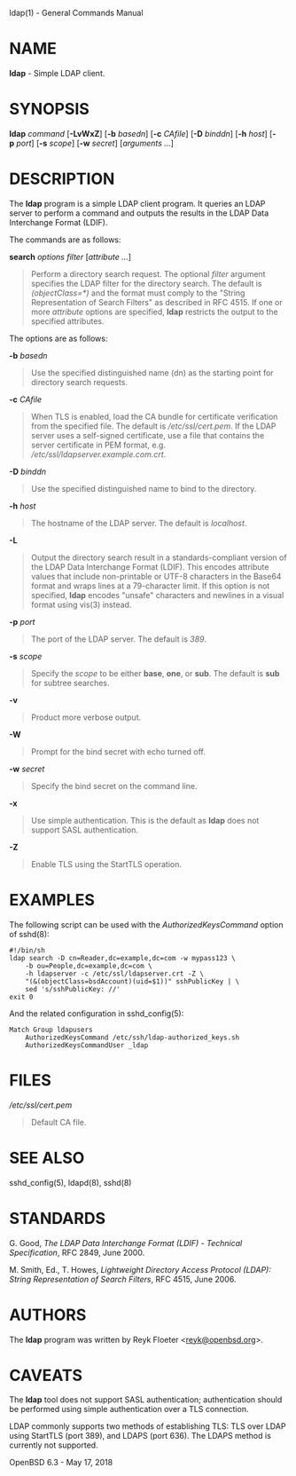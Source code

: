 ldap(1) - General Commands Manual

# NAME

**ldap** - Simple LDAP client.

# SYNOPSIS

**ldap**
*command*
\[**-LvWxZ**]
\[**-b**&nbsp;*basedn*]
\[**-c**&nbsp;*CAfile*]
\[**-D**&nbsp;*binddn*]
\[**-h**&nbsp;*host*]
\[**-p**&nbsp;*port*]
\[**-s**&nbsp;*scope*]
\[**-w**&nbsp;*secret*]
\[*arguments&nbsp;...*]

# DESCRIPTION

The
**ldap**
program is a simple LDAP client program.
It queries an LDAP server to perform a command and outputs the results
in the LDAP Data Interchange Format (LDIF).

The commands are as follows:

**search** *options* *filter* \[*attribute ...*]

> Perform a directory search request.
> The optional
> *filter*
> argument specifies the LDAP filter for the directory search.
> The default is
> *(objectClass=\*)*
> and the format must comply to the
> "String Representation of Search Filters"
> as described in RFC 4515.
> If one or more
> *attribute*
> options are specified,
> **ldap**
> restricts the output to the specified attributes.

The options are as follows:

**-b** *basedn*

> Use the specified distinguished name (dn) as the starting point for
> directory search requests.

**-c** *CAfile*

> When TLS is enabled, load the CA bundle for certificate verification
> from the specified file.
> The default is
> */etc/ssl/cert.pem*.
> If the LDAP server uses a self-signed certificate,
> use a file that contains the server certificate in PEM format, e.g.
> */etc/ssl/ldapserver.example.com.crt*.

**-D** *binddn*

> Use the specified distinguished name to bind to the directory.

**-h** *host*

> The hostname of the LDAP server.
> The default is
> *localhost*.

**-L**

> Output the directory search result in a standards-compliant version of
> the LDAP Data Interchange Format (LDIF).
> This encodes attribute values that include non-printable or UTF-8
> characters in the Base64 format and wraps lines at a 79-character limit.
> If this option is not specified,
> **ldap**
> encodes
> "unsafe"
> characters and newlines in a visual format using
> vis(3)
> instead.

**-p** *port*

> The port of the LDAP server.
> The default is
> *389*.

**-s** *scope*

> Specify the
> *scope*
> to be either
> **base**,
> **one**,
> or
> **sub**.
> The default is
> **sub**
> for subtree searches.

**-v**

> Product more verbose output.

**-W**

> Prompt for the bind secret with echo turned off.

**-w** *secret*

> Specify the bind secret on the command line.

**-x**

> Use simple authentication.
> This is the default as
> **ldap**
> does not support SASL authentication.

**-Z**

> Enable TLS using the StartTLS operation.

# EXAMPLES

The following script can be used with the
*AuthorizedKeysCommand*
option of
sshd(8):

	#!/bin/sh
	ldap search -D cn=Reader,dc=example,dc=com -w mypass123 \
		-b ou=People,dc=example,dc=com \
		-h ldapserver -c /etc/ssl/ldapserver.crt -Z \
		"(&(objectClass=bsdAccount)(uid=$1))" sshPublicKey | \
		sed 's/sshPublicKey: //'
	exit 0

And the related configuration in
sshd\_config(5):

	Match Group ldapusers
		AuthorizedKeysCommand /etc/ssh/ldap-authorized_keys.sh
		AuthorizedKeysCommandUser _ldap

# FILES

*/etc/ssl/cert.pem*

> Default CA file.

# SEE ALSO

sshd\_config(5),
ldapd(8),
sshd(8)

# STANDARDS

G. Good,
*The LDAP Data Interchange Format (LDIF) - Technical Specification*,
RFC 2849,
June 2000.

M. Smith, Ed.,
T. Howes,
*Lightweight Directory Access Protocol (LDAP): String Representation of Search Filters*,
RFC 4515,
June 2006.

# AUTHORS

The
**ldap**
program was written by
Reyk Floeter &lt;[reyk@openbsd.org](mailto:reyk@openbsd.org)&gt;.

# CAVEATS

The
**ldap**
tool does not support SASL authentication;
authentication should be performed using simple authentication over a
TLS connection.

LDAP commonly supports two methods of establishing TLS:
TLS over LDAP using StartTLS (port 389), and LDAPS (port 636).
The LDAPS method is currently not supported.

OpenBSD 6.3 - May 17, 2018

